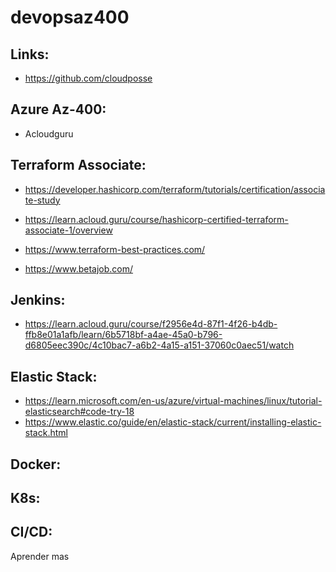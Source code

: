 # devopsaz400

## Links:
- https://github.com/cloudposse

## Azure Az-400:
- Acloudguru

## Terraform Associate:

- https://developer.hashicorp.com/terraform/tutorials/certification/associate-study

- https://learn.acloud.guru/course/hashicorp-certified-terraform-associate-1/overview

- https://www.terraform-best-practices.com/
- https://www.betajob.com/

## Jenkins:
- https://learn.acloud.guru/course/f2956e4d-87f1-4f26-b4db-ffb8e01a1afb/learn/6b5718bf-a4ae-45a0-b796-d6805eec390c/4c10bac7-a6b2-4a15-a151-37060c0aec51/watch

## Elastic Stack:
- https://learn.microsoft.com/en-us/azure/virtual-machines/linux/tutorial-elasticsearch#code-try-18
- https://www.elastic.co/guide/en/elastic-stack/current/installing-elastic-stack.html

## Docker:

## K8s:

## CI/CD:
Aprender  mas
